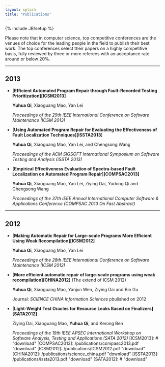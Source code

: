 ```yaml
---
layout: splash
title: "Publications"
---
```

{% include JB/setup %}

   Please note that in computer science, top competitive conferences are the venues of choice for the leading people in the field to publish their best work. The top conferences select their papers on a highly competitive basis, fully reviewed by three or more referees with an acceptance rate around or below 20%. 

******
## 2013
+ **[Efficient Automated Program Repair through Fault-Recorded Testing Prioritization][ICSM2013]**

	**Yuhua Qi**, Xiaoguang Mao, Yan Lei

   *Proceedings of the 29th IEEE International Conference on Software Maintenance (ICSM 2013)*

+ **[Using Automated Program Repair for Evaluating the Effectiveness of Fault Localization Techniques][ISSTA2013]**

   **Yuhua Qi**, Xiaoguang Mao, Yan Lei, and Chengsong Wang

   *Proceedings of the ACM SIGSOFT International Symposium on Software Testing and Analysis (ISSTA 2013)*   

+ **[Empirical Effectiveness Evaluation  of Spectra-based Fault Localization on Automated Program Repair][COMPSAC2013]**

   **Yuhua Qi**, Xiaoguang Mao, Yan Lei, Ziying Dai, Yudong Qi and Chengsong Wang

   *Proceedings of the 37th IEEE Annual International Computer Software & Applications Conference (COMPSAC 2013 On Fast Abstract)*

******
## 2012
+ **[Making Automatic Repair for Large-scale Programs More Efficient Using Weak Recompilation][ICSM2012]**

	**Yuhua Qi**, Xiaoguang Mao, Yan Lei

   *Proceedings of the 28th IEEE International Conference on Software Maintenance (ICSM 2012)*

+ **[More efficient automatic repair of large-scale programs using weak recompilation][CHINA2012]** (The extend of ICSM 2012)

	**Yuhua Qi**, Xiaoguang Mao, Yanjun Wen, Ziying Dai and Bin Gu

   Journal: *SCIENCE CHINA Information Sciences* pbulished on 2012

+ **[Light-Weight Test Oracles for Resource Leaks Based on Finalizers][SATA2012]**

	Ziying Dai, Xiaoguang Mao, **Yuhua Qi**, and Kerong Ben  
    
   *Proceedings of the 19th IEEE APSEC International Workshop on Software Analysis, Testing and Applications (SATA 2012)*
[ICSM2013]: # "download"
[COMPSAC2013]: /publications/compasc2013.pdf  "download"
[ICSM2012]: /publications/ICSM2012.pdf "download"
[CHINA2012]: /publications/science_china.pdf "download"
[ISSTA2013]: /publications/issta2013.pdf "download"
[SATA2012]: # "download"

